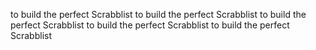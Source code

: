 to build the perfect Scrabblist to build the perfect Scrabblist to build the perfect Scrabblist to build the perfect Scrabblist to build the perfect Scrabblist